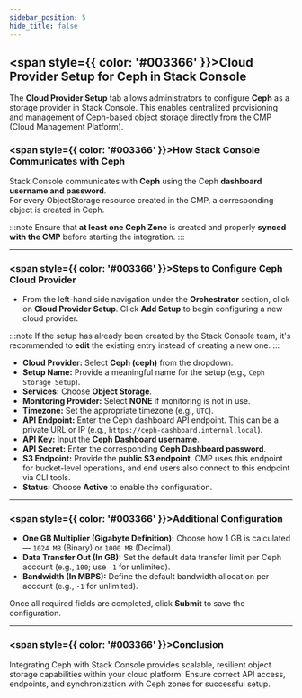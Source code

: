 ```yaml
---
sidebar_position: 5  
hide_title: false  
---
```


## <span style={{ color: '#003366' }}>Cloud Provider Setup for Ceph in Stack Console</span>

The **Cloud Provider Setup** tab allows administrators to configure **Ceph** as a storage provider in Stack Console. This enables centralized provisioning and management of Ceph-based object storage directly from the CMP (Cloud Management Platform).

### <span style={{ color: '#003366' }}>How Stack Console Communicates with Ceph</span>

Stack Console communicates with **Ceph** using the Ceph **dashboard username and password**.  
For every ObjectStorage resource created in the CMP, a corresponding object is created in Ceph.

:::note
Ensure that **at least one Ceph Zone** is created and properly **synced with the CMP** before starting the integration.
:::

---

### <span style={{ color: '#003366' }}>Steps to Configure Ceph Cloud Provider</span>

- From the left-hand side navigation under the **Orchestrator** section, click on **Cloud Provider Setup**. Click **Add Setup** to begin configuring a new cloud provider.

:::note
If the setup has already been created by the Stack Console team, it's recommended to **edit** the existing entry instead of creating a new one.
:::

- **Cloud Provider:** Select **Ceph (ceph)** from the dropdown.
- **Setup Name:** Provide a meaningful name for the setup (e.g., `Ceph Storage Setup`).
- **Services:** Choose **Object Storage**.
- **Monitoring Provider:** Select **NONE** if monitoring is not in use.
- **Timezone:** Set the appropriate timezone (e.g., `UTC`).
- **API Endpoint:** Enter the Ceph dashboard API endpoint. This can be a private URL or IP (e.g., `https://ceph-dashboard.internal.local`).
- **API Key:** Input the **Ceph Dashboard username**.
- **API Secret:** Enter the corresponding **Ceph Dashboard password**.
- **S3 Endpoint:** Provide the **public S3 endpoint**. CMP uses this endpoint for bucket-level operations, and end users also connect to this endpoint via CLI tools.
- **Status:** Choose **Active** to enable the configuration.

---

### <span style={{ color: '#003366' }}>Additional Configuration</span>

- **One GB Multiplier (Gigabyte Definition):** Choose how 1 GB is calculated — `1024 MB` (Binary) or `1000 MB` (Decimal).
- **Data Transfer Out (In GB):** Set the default data transfer limit per Ceph account (e.g., `100`; use `-1` for unlimited).
- **Bandwidth (In MBPS):** Define the default bandwidth allocation per account (e.g., `-1` for unlimited).

Once all required fields are completed, click **Submit** to save the configuration.

---

### <span style={{ color: '#003366' }}>Conclusion</span>

Integrating Ceph with Stack Console provides scalable, resilient object storage capabilities within your cloud platform. Ensure correct API access, endpoints, and synchronization with Ceph zones for successful setup.
